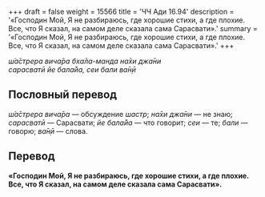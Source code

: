 +++
draft = false
weight = 15566
title = 'ЧЧ Ади 16.94'
description = '«Господин Мой, Я не разбираюсь, где хорошие стихи, а где плохие. Все, что Я сказал, на самом деле сказала сама Сарасвати».'
summary = '«Господин Мой, Я не разбираюсь, где хорошие стихи, а где плохие. Все, что Я сказал, на самом деле сказала сама Сарасвати».'
+++

_ш́а̄стрера вича̄ра бха̄ла-манда на̄хи джа̄ни  
сарасватӣ йе бала̄йа, сеи бали ва̄н̣ӣ_

## Пословный перевод

_ш́а̄стрера_ _вича̄ра_ — обсуждение _шастр_; _на̄хи_ _джа̄ни_ — не знаю; _сарасватӣ_ — Сарасвати; _йе_ _бала̄йа_ — что говорит; _сеи_ — те; _бали_ — говорю; _ва̄н̣ӣ_ — слова.

## Перевод

**«Господин Мой, Я не разбираюсь, где хорошие стихи, а где плохие. Все, что Я сказал, на самом деле сказала сама Сарасвати».**
